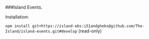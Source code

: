 ###Island Events.

Installation:

```npm install git+https://island-ebs:i51andghebs@github.com/The-Island/island-events.git#develop``` (read-only)
